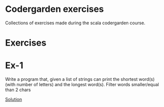 # Codergarden exercises
Collections of exercises made during the scala codergarden course.

# Exercises

# Ex-1
Write a program that, given a list of strings can print the shortest word(s) (with number of letters) and the longest word(s). Filter words smaller/equal than 2 chars

[Solution](src/it/stanislas/courses/codergarden/ex1)